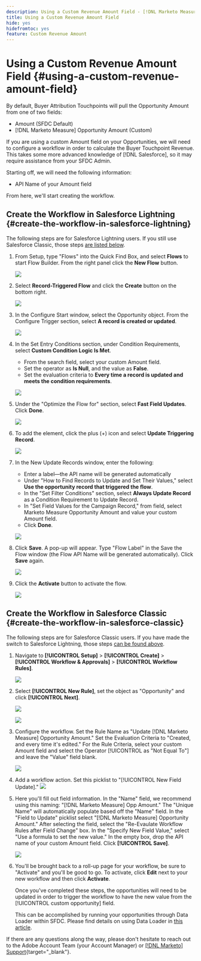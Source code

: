 ```yaml
---
description: Using a Custom Revenue Amount Field - [!DNL Marketo Measure] - Product Documentation
title: Using a Custom Revenue Amount Field
hide: yes
hidefromtoc: yes
feature: Custom Revenue Amount
---
```

# Using a Custom Revenue Amount Field {#using-a-custom-revenue-amount-field}

By default, Buyer Attribution Touchpoints will pull the Opportunity Amount from one of two fields:

* Amount (SFDC Default)
* [!DNL Marketo Measure] Opportunity Amount (Custom)

If you are using a custom Amount field on your Opportunities, we will need to configure a workflow in order to calculate the Buyer Touchpoint Revenue. This takes some more advanced knowledge of [!DNL Salesforce], so it may require assistance from your SFDC Admin.

Starting off, we will need the following information:

* API Name of your Amount field

From here, we'll start creating the workflow. 

## Create the Workflow in Salesforce Lightning {#create-the-workflow-in-salesforce-lightning}

The following steps are for Salesforce Lightning users. If you still use Salesforce Classic, those steps [are listed below](#create-the-workflow-in-salesforce-classic).

1. From Setup, type "Flows" into the Quick Find Box, and select **Flows** to start Flow Builder. From the right panel click the **New Flow** button.

   ![](assets/using-a-custom-revenue-amount-field-1.png) 
 
1. Select **Record-Triggered Flow** and click the **Create** button on the bottom right. 
 
   ![](assets/using-a-custom-revenue-amount-field-2.png) 

1. In the Configure Start window, select the Opportunity object. From the Configure Trigger section, select **A record is created or updated**.
 
   ![](assets/using-a-custom-revenue-amount-field-3.png) 

1. In the Set Entry Conditions section, under Condition Requirements, select **Custom Condition Logic Is Met**. 
   * From the search field, select your custom Amount field. 
   * Set the operator as **Is Null**, and the value as **False**. 
   * Set the evaluation criteria to **Every time a record is updated and meets the condition requirements**.

   ![](assets/using-a-custom-revenue-amount-field-4.png) 
 
1. Under the "Optimize the Flow for" section, select **Fast Field Updates**. Click **Done**. 

   ![](assets/using-a-custom-revenue-amount-field-5.png) 
 
1. To add the element, click the plus (+) icon and select **Update Triggering Record**.

   ![](assets/using-a-custom-revenue-amount-field-6.png) 
 
1. In the New Update Records window, enter the following: 

   * Enter a label&mdash;the API name will be generated automatically 
   * Under "How to Find Records to Update and Set Their Values," select **Use the opportunity record that triggered the flow**. 
   * In the "Set Filter Conditions" section, select **Always Update Record** as a Condition Requirement to Update Record.
   * In "Set Field Values for the Campaign Record," from field, select Marketo Measure Opportunity Amount and value your custom Amount field.
   * Click **Done**.

   ![](assets/using-a-custom-revenue-amount-field-7.png) 

1. Click **Save**. A pop-up will appear. Type "Flow Label" in the Save the Flow window (the Flow API Name will be generated automatically). Click **Save** again.
 
   ![](assets/using-a-custom-revenue-amount-field-8.png) 

1. Click the **Activate** button to activate the flow.

   ![](assets/using-a-custom-revenue-amount-field-9.png) 

## Create the Workflow in Salesforce Classic {#create-the-workflow-in-salesforce-classic}

The following steps are for Salesforce Classic users. If you have made the switch to Salesforce Lightning, those steps [can be found above](#create-the-workflow-in-salesforce-lightning).

1. Navigate to **[!UICONTROL Setup]** > **[!UICONTROL Create]** > **[!UICONTROL Workflow & Approvals]** > **[!UICONTROL Workflow Rules]**.

   ![](assets/1.jpg)

1. Select **[!UICONTROL New Rule]**, set the object as "Opportunity" and click **[!UICONTROL Next]**.

   ![](assets/2.jpg)

   ![](assets/3.jpg)

1. Configure the workflow. Set the Rule Name as "Update [!DNL Marketo Measure] Opportunity Amount." Set the Evaluation Criteria to "Created, and every time it's edited." For the Rule Criteria, select your custom Amount field and select the Operator [!UICONTROL as "Not Equal To"] and leave the "Value" field blank.

   ![](assets/4.jpg)

1. Add a workflow action. Set this picklist to "[!UICONTROL New Field Update]."
   ![](assets/5.jpg)

1. Here you'll fill out field information. In the "Name" field, we recommend using this naming: "[!DNL Marketo Measure] Opp Amount." The "Unique Name" will automatically populate based off the "Name" field. In the "Field to Update" picklist select "[!DNL Marketo Measure] Opportunity Amount." After selecting the field, select the "Re-Evaulate Workflow Rules after Field Change" box. In the "Specify New Field Value," select "Use a formula to set the new value." In the empty box, drop the API name of your custom Amount field. Click **[!UICONTROL Save]**.

   ![](assets/6.png)

1. You'll be brought back to a roll-up page for your workflow, be sure to "Activate" and you'll be good to go. To activate, click **Edit** next to your new workflow and then click **Activate**.

   Once you've completed these steps, the opportunities will need to be updated in order to trigger the workflow to have the new value from the [!UICONTROL custom opportunity] field.

   This can be accomplished by running your opportunities through Data Loader within SFDC. Please find details on using Data Loader in [this article](/help/advanced-marketo-measure-features/custom-revenue-amount/using-data-loader-to-update-marketo-measure-custom-amount-field.md).

If there are any questions along the way, please don't hesitate to reach out to the Adobe Account Team (your Account Manager) or [[!DNL Marketo] Support](https://nation.marketo.com/t5/support/ct-p/Support){target="_blank"}.
